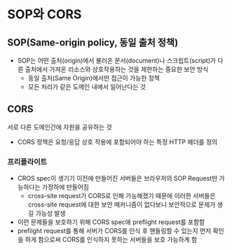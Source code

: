 # SOP와 CORS
## SOP(Same-origin policy, 동일 출처 정책)
+ SOP는 어떤 출처(origin)에서 불러온 문서(document)나 스크립트(script)가 다른 출처에서 가져온 리소스와 상호작용하는 것을 제한하는 중요한 보안 방식
  + 동일 출처(Same Origin)에서만 접근이 가능한 정책
  + 모든 처리가 같은 도메인 내에서 일어난다는 것

## CORS
서로 다른 도메인간에 자원을 공유하는 것

+ CORS 정책은 요청/응답 상호 작용에 포함되어야 하는 특정 HTTP 헤더를 정의

### 프리플라이트
+ CROS spec이 생기기 이전에 만들어진 서버들은 브라우저의 SOP Request만 가능하다는 가정하에 만들어짐
  + cross-site request가 CORS로 인해 가능해졌기 때문에 이러한 서버들은 cross-site request에 대한 보안 메커니즘이 없다보니 보안적으로 문제가 생길 가능성 발생
+ 이런 문제들을 보호하기 위해 CORS spec에 preflight request를 포함함
+ prefilght request를 통해 서버가 CORS를 인식 후 핸들링할 수 있는지 먼저 확인을 하게 함으로써 CORS를 인식하지 못하는 서버들을 보호 가능하게 함
